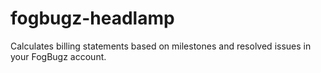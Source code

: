 fogbugz-headlamp
================

Calculates billing statements based on milestones and resolved issues in your FogBugz account.

